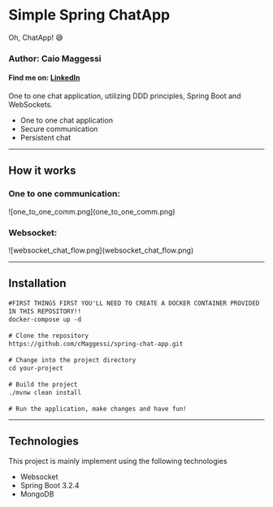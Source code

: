 <h1>Simple Spring ChatApp</h1>
<p>Oh, ChatApp! 😅</p>
<h3>Author: Caio Maggessi</h3>
<h4>Find me on: <a href="https://www.linkedin.com/in/caio-maggessi-912763189/">LinkedIn</a></h4>
One to one chat application, utilizing DDD principles, Spring Boot and WebSockets.


<ul>
  <li>One to one chat application</li>
  <li>Secure communication</li>
  <li>Persistent chat</li>
</ul>

<hr>


<h2>How it works</h2>
<h3>One to one communication:</h3>
![one_to_one_comm.png](one_to_one_comm.png)
<h3>Websocket:</h3>
![websocket_chat_flow.png](websocket_chat_flow.png)


<hr>
<h2>Installation</h2>


```
#FIRST THINGS FIRST YOU'LL NEED TO CREATE A DOCKER CONTAINER PROVIDED IN THIS REPOSITORY!!
docker-compose up -d 

# Clone the repository
https://github.com/cMaggessi/spring-chat-app.git

# Change into the project directory
cd your-project

# Build the project
./mvnw clean install

# Run the application, make changes and have fun!
```
<hr>
<h2>Technologies</h2>
This project is mainly implement using the following technologies

<ul>
<li>Websocket</li>
<li>Spring Boot 3.2.4</li>
<li>MongoDB</li>
</ul>
